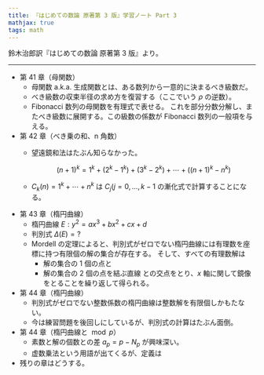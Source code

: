 ```yaml
---
title: 『はじめての数論 原著第 3 版』学習ノート Part 3
mathjax: true
tags: math
---
```


鈴木治郎訳『はじめての数論 原著第 3 版』より。

----

* 第 41 章（母関数）
  * 母関数 a.k.a. 生成関数とは、ある数列から一意的に決まるべき級数だ。
  * べき級数の収束半径の求め方を復習する（ここでいう $\rho$ の逆数）。
  * Fibonacci 数列の母関数を有理式で表せる。
    これを部分分数分解し、またべき級数に展開する。この級数の係数が
    Fibonacci 数列の一般項を与える。
* 第 42 章（べき乗の和、n 角数）
  * 望遠鏡和法はたぶん知らなかった。

    $$
    (n + 1)^k = 1^k + (2^k - 1^k) + (3^k - 2^k) + \dotsb + ((n + 1)^k - n^k)
    $$

  * $C_k(n) = 1^k + \dotsb + n^k$ は $C_j (j = 0, \dotsc, k - 1$ の漸化式で計算することになる。
* 第 43 章（楕円曲線）
  * 楕円曲線 $E: y^2 = ax^3 + bx^2 + cx + d$
  * 判別式 $\Delta(E) = ?$
  * Mordell の定理によると、判別式がゼロでない楕円曲線には有理数を座標に持つ有限個の解の集合が存在する。
    そして、すべての有理数解は
    * 解の集合の 1 個の点と
    * 解の集合の 2 個の点を結ぶ直線
    との交点をとり、$x$ 軸に関して鏡像をとることを繰り返して得られる。
* 第 44 章（楕円曲線）
  * 判別式がゼロでない整数係数の楕円曲線は整数解を有限個しかもたない。
  * 今は練習問題を後回しにしているが、判別式の計算はたぶん面倒。
* 第 44 章（楕円曲線と $\bmod p$）
  * 素数と解の個数との差 $a_p = p - N_p$ が興味深い。
  * 虚数乗法という用語が出てくるが、定義は
* 残りの章はどうする。
